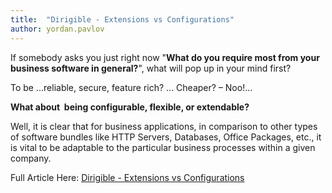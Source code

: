 ```yaml
---
title:  "Dirigible - Extensions vs Configurations"
author: yordan.pavlov
---
```


If somebody asks you just right now "**What do you require most from your business software in general?**", what will pop up in your mind first?

To be ...reliable, secure, feature rich? ... Cheaper? – Noo!...

**What about&nbsp; being configurable, flexible, or extendable?**

Well, it is clear that for business applications, in comparison to other types of
software bundles like HTTP Servers, Databases, Office Packages, etc., it is vital to be adaptable to the particular business processes within a given company.<br>


Full Article Here: [Dirigible - Extensions vs Configurations](http://scn.sap.com/community/developer-center/cloud-platform/blog/2014/06/11/dirigible--extensions-vs-configurations)
